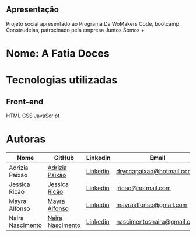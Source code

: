 ## Apresentação

Projeto social apresentado ao Programa Da WoMakers Code, bootcamp Construdelas, patrocinado pela empresa Juntos Somos +

# Nome: A Fatia Doces


# Tecnologias utilizadas 
## Front-end
HTML
CSS
JavaScript


# Autoras

Nome | GitHub | Linkedin | Email
--------- | ------ | -------- | -----------
Adrizia Paixão | [Adrizia Paixão](https://github.com/Drycca-paixao) | [Linkedin](https://www.linkedin.com/in/adrizia-paixao/) | dryccapaixao@hotmail.com |
Jessica Ricão | [Jessica Ricão](https://github.com/jricao) | [Linkedin](https://www.linkedin.com/in/jessicaricao) | jricao@hotmail.com 
Mayra Alfonso | [Mayra Alfonso](https://github.com/mayraalfonso) | [Linkedin](https://www.linkedin.com/in/mayra-alfonso/) | mayraalfonso@gmail.com 
Naira Nascimento | [Naira Nascimento](https://github.com/nairasn) | [Linkedin](https://www.linkedin.com/in/naira-nascimento-4852b5a8/) | nascimentosnaira@gmail.com |
